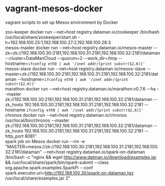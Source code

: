 # vagrant-mesos-docker
vagrant scripts to set up Mesos environment by Docker

zoo-keeper
docker run --net=host registry.dataman.io/zookeeper /bin/bash /usr/local/share/zookeeper/start.sh -h=192.168.100.25:1,192.168.100.27:2,192.168.100.28:3  
mesos-master
docker run  --net=host registry.dataman.io/mesos-master --zk=zk://192.168.100.30:2181,192.168.100.31:2181,192.168.100.32:2181/dataman --cluster=DataManCloud  --quorum=2 --work_dir=/tmp --hostname=`ifconfig eth0 | awk '/inet addr/{print substr($2,6)}'`  
mesos-slave
docker run --net=host registry.dataman.io/mesos-slave --master=zk://192.168.100.30:2181,192.168.100.31:2181,192.168.100.32:2181/dataman --hostname=`ifconfig eth0 | awk '/inet addr/{print substr($2,6)}'`  
marathon
docker run --net=host registry.dataman.io/marathon:v0.7.6 --ha --master zk://192.168.100.30:2181,192.168.100.31:2181,192.168.100.32:2181/dataman --zk_hosts 192.168.100.30:2181,192.168.100.31:2181,192.168.100.32:2181 --hostname `ifconfig eth0 | awk '/inet addr/{print substr($2,6)}'` 
chronos
docker run --net=host registry.dataman.io/chronos /usr/local/bin/chronos --master zk://192.168.100.30:2181,192.168.100.31:2181,192.168.100.32:2181/dataman --zk_hosts 192.168.100.30:2181,192.168.100.31:2181,192.168.100.32:2181 --http_port 8081'`  
spark job on Mesos
docker run --rm -e "MASTER=mesos://zk://192.168.100.30:2181,192.168.100.31:2181,192.168.100.32:2181/dataman"  --net=host registry.dataman.io/spark-on-dataman /bin/bash -c "nginx && wget <a href="http://www.datman.io/download/examples.jar">http://www.datman.io/download/examples.jar</a> && /usr/local/share/spark/bin/spark-submit --class org.apache.spark.examples.SparkPi --conf spark.executor.uri=http://192.168.100.30/spark-on-dataman.tgz  /usr/local/share/examples.jar 2"  
